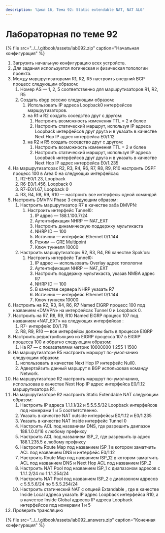 ```yaml
---
description: 'Цикл 16, Тема 92: Static extendable NAT, NAT ALG'
---
```


# Лабораторная по теме 92

{% file src="../../.gitbook/assets/lab092.zip" caption="Начальная конфигурация" %}

1. Загрузить начальную конфигурацию всех устройств.
2. Для задания используется логическая и физическая топологии проекта.
3. Между маршрутизаторами R1, R2, R5 настроить внешний BGP процесс следующим образом:
   1. Номер AS — 1, 2, 5 соответственно для маршрутизаторов R1, R2, R5
   2. Создать ebgp сессию следующим образом:
      1. Использовать IP адреса Loopback0 интерфейсов маршрутизаторов.
      2. на R1 и R2 создать соседство друг с другом:
         1. Настроить возможность изменения TTL = 2 и более
         2. Настроить статический маршрут, используя IP адреса Loopback интерфейсов друг друга и в указать в качестве Next Hop IP адрес интерфейса E0/1.12
      3. на R2 и R5 создать соседство друг с другом:
         1. Настроить возможность изменения TTL = 2 и более
         2. Настроить статический маршрут, используя IP адреса Loopback интерфейсов друг друга и в указать в качестве Next Hop IP адрес интерфейса E0/1.235
4. На маршрутизаторах R2, R3, R4, R6, R7, R8, R9, R10 настроить OSPF процесс 100 в Аrea 0 на следующих интерфейсах:
   1. R2-E0/1.23, Loopback
   2. R6-E0/1.456, Loopback 0
   3. R7-E0/1.67, Loopback 0
   4. R3, R4, R8, R9, R10 — настроить все интерфесы одной командой
5. Настроить DMVPN Phase 3 следующим образом:
   1. Настроить маршрутизатор R7 в качестве хаба DMVPN:
      1. Настроить интерфейс Tunnel0:
         1. IP адрес — 188.1.100.7/24
         2. Аутентификация NHRP — NAT\_EXT
         3. Настроить динамическую поддержку мультикаста
         4. NHRP ID — 100
         5. Источник — интерфейс Ethernet 0/1.144
         6. Режим — GRE Multipoint
         7. Ключ туннеля 10000
   2. Настроить маршрутизаторы R2, R3, R4, R6 качеcтве Spok’ов:
      1. Настроить интерфейс Tunnel0:
         1. IP адрес — использовать Overlay адрес топологии
         2. Аутентификация NHRP — NAT\_EXT
         3. Настроить поддержку мультикаста, указав NMBA адрес R7
         4. NHRP ID — 100
         5. В качестве сервера NHRP указать R7
         6. Источник — интерфейс Ethernet 0/1.144
         7. Ключ туннеля 10000
6. Настроить на R2, R3, R4, R6, R7 Named EIGRP процесс 100 под названием «DMVPN» на интерфейсах Tunnel 0 и Loopback 0.
7. Настроить на R7, R8, R9, R10 Named EIGRP процесс 107 под названием «NAT\_EXT» на следующих интерфейсах :
   1. R7- интерфейс E0/1.78
   2. R8, R9, R10 — все интерфейсы должны быть в процессе EIGRP
8. Настроить редистрибьюцию из EIGRP процесса 107 в EIGRP процесса 100 и обратно следующим образом:
   1. На R7 — с показателями метрик 10000000 1 255 1 1500
9. На маршрутизаторе R5 настроить маршрут по-умолчанию следующим образом:
   1. использовать в качестве Next Hop IP интерфейс Null0.
   2. Адвертайзить данный маршрут в BGP использовав команду Network.
10. На маршрутизаторе R2 настроить маршрут по-умолчанию, использовав в качестве Next Hop IP адрес интерфейса E0/1.12 маршрутизатора R1.
11. На маршрутизаторе R2 настроить Static Extendable NAT следующим образом:
    1. Настроить IP адреса 1.1.1.1/32 и 5.5.5.5/32 Loopback интерфейсов под номерами 1 и 5 соответственно.
    2. Указать в качестве NAT outside интерфейсы E0/1.12 и E0/1.235
    3. Указать в качестве NAT inside интерфейс Tunnel 0
    4. Настроить ACL под названием DNS, где разрешить даипазон 188.1.0.0/16 к любому префиксу
    5. Настроить ACL под названием ISP\_2, где разрешить ip адрес 188.1.235.5 к любому префиксу
    6. Настроить Route Map под названием ISP\_1 в котором заматчить ACL под названием DNS и интерфейс E0/1.12
    7. Настроить Route Map под названием ISP\_12 в котором заматчить ACL под названием DNS и Next Hop ACL под названием ISP\_2
    8. Настроить NAT Pool под названием ISP\_1 с диапазоном адресов с 1.1.1.2/24 по 1.1.1.254/24
    9. Настроить NAT Pool под названием ISP\_2 с диапазоном адресов с 5.5.5.6/24 по 5.5.5.254/24
    10. Настроить статический NAT с опцией Extandable , где в качестве Inside Local адреса указать IP адрес Loopback интерфейса R10, а в качестве Inside Global адресов IP адреса Loopback интерфейсов под номерами 1 и 5
12. Проверить трансляцию

{% file src="../../.gitbook/assets/lab092\_answers.zip" caption="Конечная конфигурация" %}


